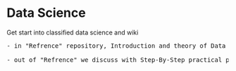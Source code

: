# Data Science
Get start into classified data science and wiki

<pre>
- in "Refrence" repository, Introduction and theory of Data Sciences with Slides

- out of "Refrence" we discuss with Step-By-Step practical projects
</pre>

